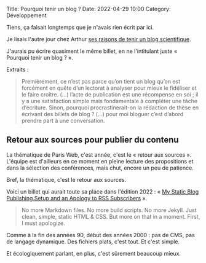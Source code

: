 Title: Pourquoi tenir un blog ?
Date: 2022-04-29 10:00
Category: Développement

Tiens, ça faisait longtemps que je n'avais rien écrit par ici.

Je lisais l'autre jour chez Arthur [ses raisons de tenir un blog scientifique](https://www.arthurperret.fr/blog/2022-04-11-pourquoi-tenir-un-blog-scientifique.html).

J'aurais pu écrire quasiment le même billet, en ne l'intitulant juste « Pourquoi tenir un blog ? ».

Extraits :

> Premièrement, ce n’est pas parce qu’on tient un blog qu’on est forcément en quête d’un lectorat à analyser pour mieux le fidéliser et le faire croître.
> (...)
> l’acte de publication est une récompense en soi ; il y a une satisfaction simple mais fondamentale à compléter une tâche d’écriture. Sinon, pourquoi procrastinerait-on la rédaction de thèse en écrivant des billets de blog ?
> (...)
> pour moi bloguer c’est d’abord prendre part à une conversation.

## Retour aux sources pour publier du contenu

La thématique de Paris Web, c'est année, c'est le « retour aux sources ». L'équipe est d'ailleurs en ce moment en pleine lecture des propositions et dans la sélection des conférences, mais chut, encore un peu de patience.

Bref, la thématique, c'est le retour aux sources.

Voici un billet qui aurait toute sa place dans l'édition 2022 : « [My Static Blog Publishing Setup and an Apology to RSS Subscribers](https://tdarb.org/blog/my-static-blog-publishing-setup.html) ».

> No more Markdown files. No more build scripts. No more Jekyll. Just clean, simple, static HTML & CSS. But more on that in a moment. First, I must apologize.

Comme à la fin des années 90, début des années 2000 : pas de CMS, pas de langage dynamique. Des fichiers plats, c'est tout. Et c'est simple.

Et écologiquement parlant, en plus, c'est sûrement beaucoup mieux.
